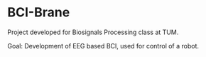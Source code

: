 # BCI-Brane

Project developed for Biosignals Processing class at TUM.

Goal: Development of EEG based BCI, used for control of a robot.
